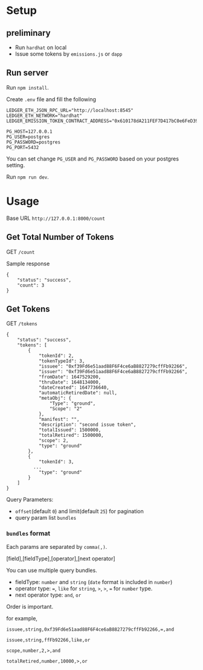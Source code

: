 # Setup

## preliminary

* Run `hardhat` on local
* Issue some tokens by `emissions.js` or `dapp`

## Run server

Run `npm install`.

Create `.env` file and fill the following 
```
LEDGER_ETH_JSON_RPC_URL="http://localhost:8545"
LEDGER_ETH_NETWORK="hardhat"
LEDGER_EMISSION_TOKEN_CONTRACT_ADDRESS="0x610178dA211FEF7D417bC0e6FeD39F05609AD788"

PG_HOST=127.0.0.1
PG_USER=postgres
PG_PASSWORD=postgres
PG_PORT=5432
```
You can set change `PG_USER` and `PG_PASSWORD` based on your postgres setting.

Run `npm run dev`.

# Usage

Base URL `http://127.0.0.1:8000/count`

## Get Total Number of Tokens
GET `/count`

Sample response
```
{
    "status": "success",
    "count": 3
}
```

## Get Tokens 
GET `/tokens`
```
{
    "status": "success",
    "tokens": [
        {
            "tokenId": 2,
            "tokenTypeId": 3,
            "issuee": "0xf39Fd6e51aad88F6F4ce6aB8827279cffFb92266",
            "issuer": "0xf39Fd6e51aad88F6F4ce6aB8827279cffFb92266",
            "fromDate": 1647529200,
            "thruDate": 1648134000,
            "dateCreated": 1647736640,
            "automaticRetiredDate": null,
            "metaObj": {
                "Type": "ground",
                "Scope": "2"
            },
            "manifest": "",
            "description": "second issue token",
            "totalIssued": 1500000,
            "totalRetired": 1500000,
            "scope": 2,
            "type": "ground"
        },
        {
            "tokenId": 3,
          ...
            "type": "ground"
        }
    ]
}
```

Query Parameters:

* `offset`(default `0`) and limit(default `25`) for pagination
* query param list `bundles`

### `bundles` format

Each params are separated by `comma(,)`. 

[field],[fieldType],[operator],[next operator]

You can use multiple query bundles. 

* fieldType: `number` and `string` (`date` format is included in `number`)
* operator type: `=`, `like` for `string`, `>`, `>`, `=` for `number` type.
* next operator type: `and`, `or`

Order is important.

for example, 

`issuee,string,0xf39Fd6e51aad88F6F4ce6aB8827279cffFb92266,=,and`

`issuee,string,ffFb92266,like,or`

`scope,number,2,>,and`

`totalRetired,number,10000,>,or`
